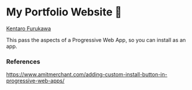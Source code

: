 # My Portfolio Website 🦜

[Kentaro Furukawa](https://kentarofurukawa.com/)

This pass the aspects of a Progressive Web App, so you can install as an app.


### References

https://www.amitmerchant.com/adding-custom-install-button-in-progressive-web-apps/
